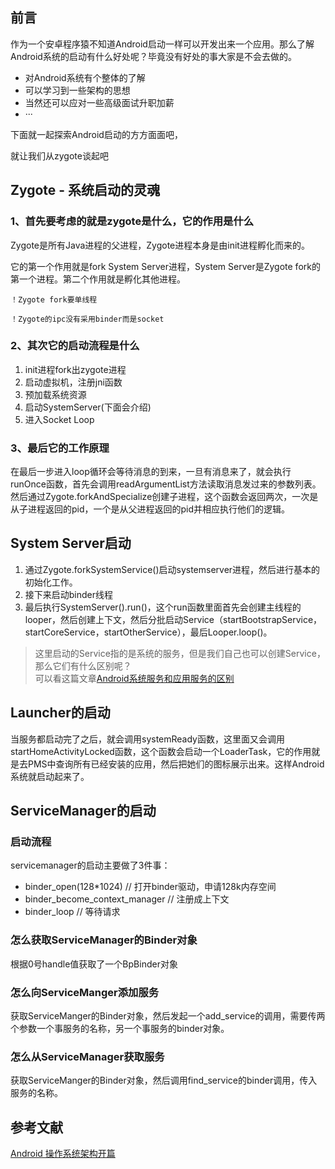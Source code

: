 ## 前言

作为一个安卓程序猿不知道Android启动一样可以开发出来一个应用。那么了解Android系统的启动有什么好处呢？毕竟没有好处的事大家是不会去做的。

* 对Android系统有个整体的了解
* 可以学习到一些架构的思想
* 当然还可以应对一些高级面试升职加薪
* ···

下面就一起探索Android启动的方方面面吧，

就让我们从zygote谈起吧

## Zygote - 系统启动的灵魂

### 1、首先要考虑的就是zygote是什么，它的作用是什么

Zygote是所有Java进程的父进程，Zygote进程本身是由init进程孵化而来的。

它的第一个作用就是fork System Server进程，System Server是Zygote fork的第一个进程。第二个作用就是孵化其他进程。

`！Zygote fork要单线程`

`！Zygote的ipc没有采用binder而是socket`

### 2、其次它的启动流程是什么

1. init进程fork出zygote进程
2. 启动虚拟机，注册jni函数
3. 预加载系统资源
4. 启动SystemServer(下面会介绍)
5. 进入Socket Loop

### 3、最后它的工作原理

在最后一步进入loop循环会等待消息的到来，一旦有消息来了，就会执行runOnce函数，首先会调用readArgumentList方法读取消息发过来的参数列表。然后通过Zygote.forkAndSpecialize创建子进程，这个函数会返回两次，一次是从子进程返回的pid，一个是从父进程返回的pid并相应执行他们的逻辑。


## System Server启动

1. 通过Zygote.forkSystemService()启动systemserver进程，然后进行基本的初始化工作。
2. 接下来启动binder线程
3. 最后执行SystemServer().run()，这个run函数里面首先会创建主线程的looper，然后创建上下文，然后分批启动Service（startBootstrapService，startCoreService，startOtherService），最后Looper.loop()。
> 这里启动的Service指的是系统的服务，但是我们自己也可以创建Service，那么它们有什么区别呢？<br>
> 可以看这篇文章[Android系统服务和应用服务的区别](https://github.com/MickeyQiong/ANote/blob/main/note/Android%E7%B3%BB%E7%BB%9F%E6%9C%8D%E5%8A%A1%E5%92%8C%E5%BA%94%E7%94%A8%E6%9C%8D%E5%8A%A1%E7%9A%84%E5%8C%BA%E5%88%AB.md)

## Launcher的启动

当服务都启动完了之后，就会调用systemReady函数，这里面又会调用startHomeActivityLocked函数，这个函数会启动一个LoaderTask，它的作用就是去PMS中查询所有已经安装的应用，然后把她们的图标展示出来。这样Android系统就启动起来了。

## ServiceManager的启动

### 启动流程

servicemanager的启动主要做了3件事：

* binder_open(128*1024) // 打开binder驱动，申请128k内存空间
* binder_become_context_manager // 注册成上下文
* binder_loop // 等待请求

### 怎么获取ServiceManager的Binder对象

根据0号handle值获取了一个BpBinder对象

### 怎么向ServiceManger添加服务

获取ServiceManger的Binder对象，然后发起一个add_service的调用，需要传两个参数一个事服务的名称，另一个事服务的binder对象。

### 怎么从ServiceManager获取服务

获取ServiceManger的Binder对象，然后调用find_service的binder调用，传入服务的名称。

## 参考文献

[Android 操作系统架构开篇](http://gityuan.com/android/)



